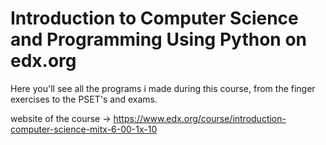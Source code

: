 # Introduction to Computer Science and Programming Using Python on edx.org

Here you'll see all the programs i made during this course, from the finger exercises to the PSET's and exams. 

website of the course -> https://www.edx.org/course/introduction-computer-science-mitx-6-00-1x-10
